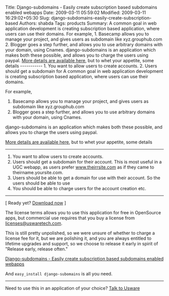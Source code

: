 Title: Django-subdomains - Easily create subscription based subdomains enabled webapps
Date: 2009-03-11 05:59:02
Modified: 2009-03-11 16:29:02+05:30
Slug: django-subdomains-easily-create-subscription-based
Authors: shabda
Tags: products
Summary: A common goal in web application development is creating subscription based application, where users can use their domains. For example, 1. Basecamp allows you to manage your project, and gives users as subdomain like xyz.grouphub.com 2. Blogger goes a step further, and allows you to use arbitrary domains with your domain, using Cnames. django-subdomains is an application which makes both these possible, and allows you to charge the users using paypal. [More details are available here](http://uswaretech.com/django-subdomains/), but to whet your appetite, some details ----------- 1. You want to allow users to create accounts. 2. Users should get a subdomain for
A common goal in web application development is creating subscription based application, where users can use their domains.

For example,     
1. Basecamp allows you to manage your project, and gives users as subdomain like xyz.grouphub.com
2. Blogger goes a step further, and allows you to use arbitrary domains with your domain, using Cnames.

django-subdomains is an application which makes both these possible, and allows you to charge the users using paypal.

[More details are available here](http://uswaretech.com/django-subdomains/), but to whet your appetite, some details

-----------

   1. You want to allow users to create accounts.
   2. Users should get a subdomain for their account. This is most useful in a UGC webapp, as users prefer www.theirrsite.com as if they came to theirname.yoursite.com.
   3. Users should be able to get a domain for use with their account. So the users should be able to use
   4. You should be able to charge users for the account creation etc.

------

[ Ready yet? [Download now](http://uswaretech.com/django-subdomains/) ]

The license terms allows you to use this application for free in OpenSource apps, but commercial use requires that you buy a license from licenses@uswaretech.com.

This is still pretty unpolished, so we were unsure of whether to charge a license fee for it, but we are polishing it, and you are always entitled to lifetime upgrades and support, so we choose to release it early in spirit of "Release early, release often."

[Django-subdomains - Easily create subscription based subdomains enabled webapps](http://uswaretech.com/django-subdomains/)

And `easy_install django-subomains` is all you need.

--------------------------

Need to use this in an application of your choice? [Talk to Usware](http://www.uswaretech.com/contact/)



